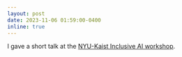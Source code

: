 ```yaml
---
layout: post
date: 2023-11-06 01:59:00-0400
inline: true
---
```


I gave a short talk at the [NYU-Kaist Inclusive AI workshop](https://www.nyu.edu/about/news-publications/news/2023/september/nyu-and-kaist-launch-major-new-initiative-on-artificial-intellig.html).